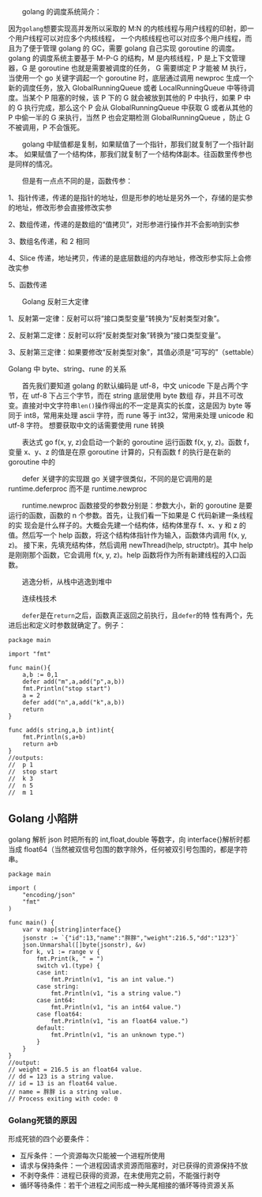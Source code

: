 &emsp;&emsp;golang 的调度系统简介：

因为`golang`想要实现高并发所以采取的 M:N 的内核线程与用户线程的印射，即一个用户线程可以对应多个内核线程，
一个内核线程也可以对应多个用户线程，而且为了便于管理 golang 的 GC，需要 golang 自己实现 goroutine 的调度。
golang 的调度系统主要基于 M-P-G 的结构，M 是内核线程，P 是上下文管理器，G 是 goroutine 也就是需要被调度的任务，
G 需要绑定 P 才能被 M 执行，当使用一个 go 关键字调起一个 goroutine 时，底层通过调用 newproc 生成一个新的调度任务，放入 GlobalRunningQueue 或者 LocalRunningQueue 中等待调度。当某个 P 阻塞的时候，该 P 下的 G 就会被放到其他的 P 中执行，如果
P 中的 G 执行完成，那么这个 P 会从 GlobalRunningQueue 中获取 G 或者从其他的 P 中偷一半的 G 来执行，当然 P 也会定期检测 GlobalRunningQueue
，防止 G 不被调用，P 不会饿死。

&emsp;&emsp;golang 中赋值都是复制，如果赋值了一个指针，那我们就复制了一个指针副本。
如果赋值了一个结构体，那我们就复制了一个结构体副本。往函数里传参也是同样的情况。

&emsp;&emsp;但是有一点点不同的是，函数传参：

1、指针传递，传递的是指针的地址，但是形参的地址是另外一个，存储的是实参的地址，修改形参会直接修改实参

2、数组传递，传递的是数组的“值拷贝”，对形参进行操作并不会影响到实参

3、数组名传递，和 2 相同

4、Slice 传递，地址拷贝，传递的是底层数组的内存地址，修改形参实际上会修改实参

5、函数传递

&emsp;&emsp;Golang 反射三大定律

1、反射第一定律：反射可以将“接口类型变量”转换为“反射类型对象”。

2、反射第二定律：反射可以将“反射类型对象”转换为“接口类型变量”。

3、反射第三定律：如果要修改“反射类型对象”，其值必须是“可写的”（settable）

Golang 中 byte、string、rune 的关系

&emsp;&emsp;首先我们要知道 golang 的默认编码是 utf-8，中文 unicode 下是占两个字节，在 utf-8 下占三个字节，而在 string 底层使用 byte 数组
存，并且不可改变。直接对中文字符串`len()`操作得出的不一定是真实的长度，这是因为 byte 等同于 int8，常用来处理 ascii 字符，而 rune 等于 int32，常用来处理 unicode 和 utf-8 字符。
想要获取中文的话需要使用 rune 转换

&emsp;&emsp;表达式 go f(x, y, z)会启动一个新的 goroutine 运行函数 f(x, y, z)。函数 f，变量 x、y、z 的值是在原 goroutine 计算的，只有函数 f 的执行是在新的 goroutine 中的

&emsp;&emsp;defer 关键字的实现跟 go 关键字很类似，不同的是它调用的是 runtime.deferproc 而不是 runtime.newproc

&emsp;&emsp;runtime.newproc 函数接受的参数分别是：参数大小，新的 goroutine 是要运行的函数，函数的 n 个参数。首先，让我们看一下如果是 C 代码新建一条线程的实
现会是什么样子的。大概会先建一个结构体，结构体里存 f、x、y 和 z 的值。然后写一个 help 函数，将这个结构体指针作为输入，函数体内调用 f(x, y, z)。
接下来，先填充结构体，然后调用 newThread(help, structptr)。其中 help 是刚刚那个函数，它会调用 f(x, y, z)。help 函数将作为所有新建线程的入口函数。

&emsp;&emsp;逃逸分析，从栈中逃逸到堆中

&emsp;&emsp;连续栈技术

&emsp;&emsp;`defer`是在`return`之后，函数真正返回之前执行，且`defer`的特
性有两个，先进后出和定义时参数就确定了。例子：
```golang
package main

import "fmt"

func main(){
	a,b := 0,1
	defer add("m",a,add("p",a,b))
	fmt.Println("stop start")
	a = 2
	defer add("n",a,add("k",a,b))
	return
}

func add(s string,a,b int)int{
	fmt.Println(s,a+b)
	return a+b
}
//outputs:
//  p 1
//  stop start
//  k 3
//  n 5
//  m 1
```

## Golang 小陷阱

golang 解析 json 时把所有的 int,float,double 等数字，向 interface{}解析时都当成 float64（当然被双信号包围的数字除外，任何被双引号包围的，都是字符串。

```golang
package main

import (
    "encoding/json"
    "fmt"
)

func main() {
    var v map[string]interface{}
    jsonstr := `{"id":13,"name":"胖胖","weight":216.5,"dd":"123"}`
    json.Unmarshal([]byte(jsonstr), &v)
    for k, v1 := range v {
        fmt.Print(k, " = ")
        switch v1.(type) {
        case int:
            fmt.Println(v1, "is an int value.")
        case string:
            fmt.Println(v1, "is a string value.")
        case int64:
            fmt.Println(v1, "is an int64 value.")
        case float64:
            fmt.Println(v1, "is an float64 value.")
        default:
            fmt.Println(v1, "is an unknown type.")
        }
    }
}
//output:
// weight = 216.5 is an float64 value.
// dd = 123 is a string value.
// id = 13 is an float64 value.
// name = 胖胖 is a string value.
// Process exiting with code: 0

```

### Golang死锁的原因

形成死锁的四个必要条件：

* 互斥条件：一个资源每次只能被一个进程所使用
* 请求与保持条件：一个进程因请求资源而阻塞时，对已获得的资源保持不放
* 不剥夺条件：进程已获得的资源，在未使用完之前，不能强行剥夺
* 循环等待条件：若干个进程之间形成一种头尾相接的循环等待资源关系
